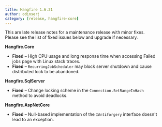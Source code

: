 ```yaml
---
title: Hangfire 1.6.21
author: odinserj
category: [release, hangfire-core]
---
```


This are late release notes for a maintenance release with minor fixes. Please see the list of fixed issues below and upgrade if necessary.

**Hangfire.Core**

* **Fixed** – High CPU usage and long response time when accessing Failed jobs page with Linux stack traces.
* **Fixed** – `RecurringJobScheduler` may block server shutdown and cause distributed lock to be abandoned.

**Hangfire.SqlServer**

* **Fixed** – Change locking scheme in the `Connection.SetRangeInHash` method to avoid deadlocks.

**Hangfire.AspNetCore**

* **Fixed** – Null-based implementation of the `IAntiforgery` interface doesn't lead to an exception.
